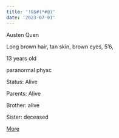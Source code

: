 ```yaml
---
title: '!&$#(*#@)'
date: '2023-07-01'
---
```

Austen Quen 

Long brown hair, tan skin, brown eyes, 5’6,

13 years old

paranormal physc 

Status: Alive

Parents: Alive 

Brother: alive

Sister: deceased 

[More](Video.1)